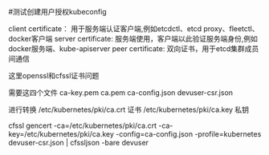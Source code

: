 #测试创建用户授权kubeconfig

client certificate： 用于服务端认证客户端,例如etcdctl、etcd proxy、fleetctl、docker客户端
server certificate: 服务端使用，客户端以此验证服务端身份,例如docker服务端、kube-apiserver
peer certificate: 双向证书，用于etcd集群成员间通信

这里openssl和cfssl证书问题


需要这四个文件
ca-key.pem  ca.pem ca-config.json  devuser-csr.json

进行转换
/etc/kubernetes/pki/ca.crt 证书
/etc/kubernetes/pki/ca.key 私钥

cfssl gencert -ca=/etc/kubernetes/pki/ca.crt -ca-key=/etc/kubernetes/pki/ca.key -config=ca-config.json -profile=kubernetes devuser-csr.json | cfssljson -bare devuser